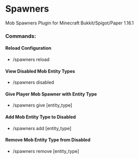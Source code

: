 # Spawners
Mob Spawners Plugin for Minecraft Bukkit/Spigot/Paper 1.16.1


### Commands:

#### Reload Configuration
- /spawners reload

#### View Disabled Mob Entity Types
- /spawners disabled

#### Give Player Mob Spawner with Entity Type
- /spawners give [entity_type]

#### Add Mob Entity Type to Disabled
- /spawners add [entity_type]

#### Remove Mob Entity Type from Disabled
- /spawners remove [entity_type]
